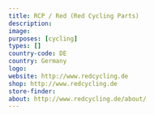 ```yaml
---
title: RCP / Red (Red Cycling Parts)
description:
image:
purposes: [cycling]
types: []
country-code: DE
country: Germany
logo:
website: http://www.redcycling.de
shop: http://www.redcycling.de
store-finder:
about: http://www.redcycling.de/about/
---
```

